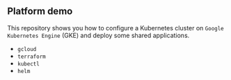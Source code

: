 ## Platform demo

This repository shows you how to configure a Kubernetes cluster on `Google Kubernetes Engine` (GKE) and deploy some shared applications.

* `gcloud` 
* `terraform` 
* `kubectl`
* `helm` 
